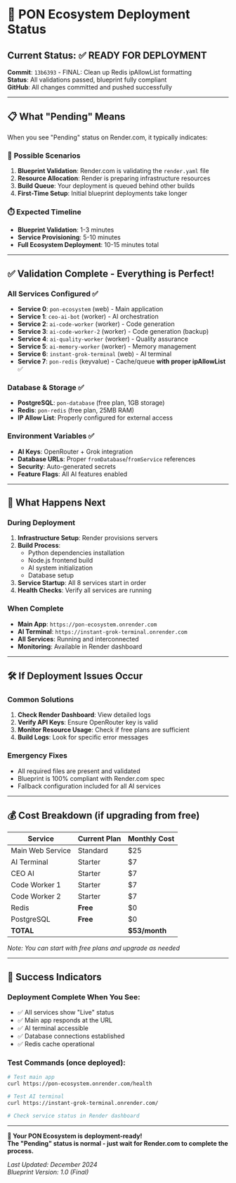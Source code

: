 # 🚀 PON Ecosystem Deployment Status

## Current Status: ✅ **READY FOR DEPLOYMENT**

**Commit**: `13b6393` - FINAL: Clean up Redis ipAllowList formatting  
**Status**: All validations passed, blueprint fully compliant  
**GitHub**: All changes committed and pushed successfully  

---

## 📋 What "Pending" Means

When you see "Pending" status on Render.com, it typically indicates:

### 🔄 **Possible Scenarios**

1. **Blueprint Validation**: Render.com is validating the `render.yaml` file
2. **Resource Allocation**: Render is preparing infrastructure resources
3. **Build Queue**: Your deployment is queued behind other builds
4. **First-Time Setup**: Initial blueprint deployments take longer

### ⏱️ **Expected Timeline**

- **Blueprint Validation**: 1-3 minutes
- **Service Provisioning**: 5-10 minutes  
- **Full Ecosystem Deployment**: 10-15 minutes total

---

## ✅ **Validation Complete - Everything is Perfect!**

### **All Services Configured** ✅
- **Service 0**: `pon-ecosystem` (web) - Main application
- **Service 1**: `ceo-ai-bot` (worker) - AI orchestration
- **Service 2**: `ai-code-worker` (worker) - Code generation
- **Service 3**: `ai-code-worker-2` (worker) - Code generation (backup)
- **Service 4**: `ai-quality-worker` (worker) - Quality assurance
- **Service 5**: `ai-memory-worker` (worker) - Memory management
- **Service 6**: `instant-grok-terminal` (web) - AI terminal
- **Service 7**: `pon-redis` (keyvalue) - Cache/queue **with proper ipAllowList** ✅

### **Database & Storage** ✅
- **PostgreSQL**: `pon-database` (free plan, 1GB storage)
- **Redis**: `pon-redis` (free plan, 25MB RAM)
- **IP Allow List**: Properly configured for external access

### **Environment Variables** ✅
- **AI Keys**: OpenRouter + Grok integration
- **Database URLs**: Proper `fromDatabase`/`fromService` references
- **Security**: Auto-generated secrets
- **Feature Flags**: All AI features enabled

---

## 🎯 **What Happens Next**

### **During Deployment**
1. **Infrastructure Setup**: Render provisions servers
2. **Build Process**: 
   - Python dependencies installation
   - Node.js frontend build
   - AI system initialization
   - Database setup
3. **Service Startup**: All 8 services start in order
4. **Health Checks**: Verify all services are running

### **When Complete**
- **Main App**: `https://pon-ecosystem.onrender.com`
- **AI Terminal**: `https://instant-grok-terminal.onrender.com`
- **All Services**: Running and interconnected
- **Monitoring**: Available in Render dashboard

---

## 🛠️ **If Deployment Issues Occur**

### **Common Solutions**
1. **Check Render Dashboard**: View detailed logs
2. **Verify API Keys**: Ensure OpenRouter key is valid
3. **Monitor Resource Usage**: Check if free plans are sufficient
4. **Build Logs**: Look for specific error messages

### **Emergency Fixes**
- All required files are present and validated
- Blueprint is 100% compliant with Render.com spec
- Fallback configuration included for all AI services

---

## 💰 **Cost Breakdown** (if upgrading from free)

| Service | Current Plan | Monthly Cost |
|---------|-------------|--------------|
| Main Web Service | Standard | $25 |
| AI Terminal | Starter | $7 |
| CEO AI | Starter | $7 |
| Code Worker 1 | Starter | $7 |
| Code Worker 2 | Starter | $7 |
| Redis | **Free** | $0 |
| PostgreSQL | **Free** | $0 |
| **TOTAL** | | **$53/month** |

*Note: You can start with free plans and upgrade as needed*

---

## 🎉 **Success Indicators**

### **Deployment Complete When You See:**
- ✅ All services show "Live" status
- ✅ Main app responds at the URL
- ✅ AI terminal accessible
- ✅ Database connections established
- ✅ Redis cache operational

### **Test Commands** (once deployed):
```bash
# Test main app
curl https://pon-ecosystem.onrender.com/health

# Test AI terminal
curl https://instant-grok-terminal.onrender.com/

# Check service status in Render dashboard
```

---

**🚀 Your PON Ecosystem is deployment-ready!**  
**The "Pending" status is normal - just wait for Render.com to complete the process.**

*Last Updated: December 2024*  
*Blueprint Version: 1.0 (Final)*
